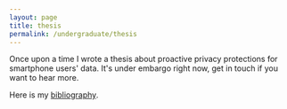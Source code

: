 ```yaml
---
layout: page
title: thesis
permalink: /undergraduate/thesis
---
```


Once upon a time I wrote a thesis about proactive privacy protections for smartphone users' data. It's under embargo right now, get in touch if you want to hear more.

Here is my [bibliography](https://annabelrothschild.com/undergraduate/documents/thesis_bibliography.pdf).